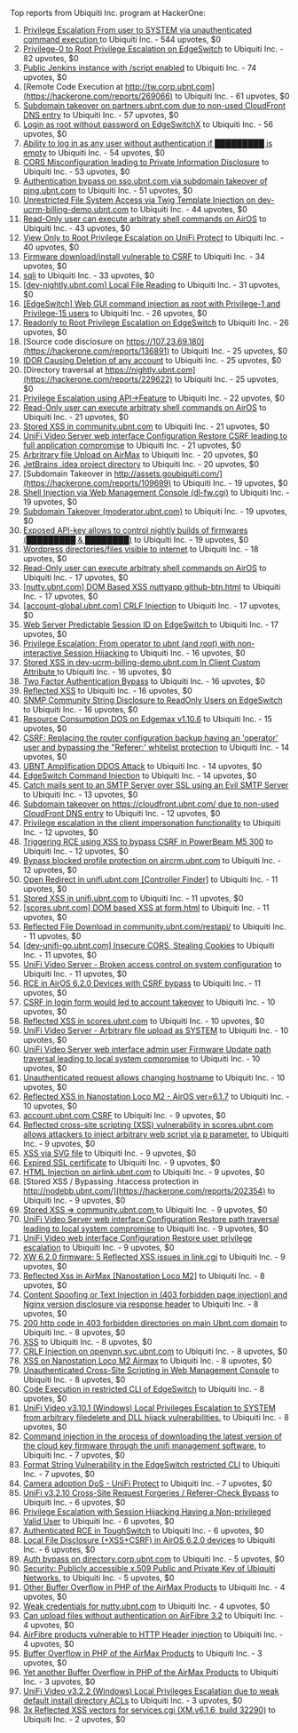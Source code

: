 Top reports from Ubiquiti Inc. program at HackerOne:

1. [Privilege Escalation From user to SYSTEM via unauthenticated command execution ](https://hackerone.com/reports/544928) to Ubiquiti Inc. - 544 upvotes, $0
2. [Privilege-0 to Root Privilege Escalation on EdgeSwitch](https://hackerone.com/reports/511025) to Ubiquiti Inc. - 82 upvotes, $0
3. [Public Jenkins instance with /script enabled](https://hackerone.com/reports/403402) to Ubiquiti Inc. - 74 upvotes, $0
4. [Remote Code Execution at http://tw.corp.ubnt.com](https://hackerone.com/reports/269066) to Ubiquiti Inc. - 61 upvotes, $0
5. [Subdomain takeover on partners.ubnt.com due to non-used CloudFront DNS entry](https://hackerone.com/reports/145224) to Ubiquiti Inc. - 57 upvotes, $0
6. [Login as root without password on EdgeSwitchX](https://hackerone.com/reports/512958) to Ubiquiti Inc. - 56 upvotes, $0
7. [Ability to log in as any user without authentication if █████████ is empty](https://hackerone.com/reports/215053) to Ubiquiti Inc. - 54 upvotes, $0
8. [CORS Misconfiguration leading to Private Information Disclosure](https://hackerone.com/reports/430249) to Ubiquiti Inc. - 53 upvotes, $0
9. [Authentication bypass on sso.ubnt.com via subdomain takeover of ping.ubnt.com](https://hackerone.com/reports/172137) to Ubiquiti Inc. - 51 upvotes, $0
10. [Unrestricted File System Access via Twig Template Injection on dev-ucrm-billing-demo.ubnt.com](https://hackerone.com/reports/301406) to Ubiquiti Inc. - 44 upvotes, $0
11. [Read-Only user can execute arbitraty shell commands on AirOS](https://hackerone.com/reports/139398) to Ubiquiti Inc. - 43 upvotes, $0
12. [View Only to Root Privilege Escalation on UniFi Protect](https://hackerone.com/reports/825764) to Ubiquiti Inc. - 40 upvotes, $0
13. [Firmware download/install vulnerable to CSRF](https://hackerone.com/reports/323852) to Ubiquiti Inc. - 34 upvotes, $0
14. [sqli](https://hackerone.com/reports/207695) to Ubiquiti Inc. - 33 upvotes, $0
15. [[dev-nightly.ubnt.com] Local File Reading](https://hackerone.com/reports/260420) to Ubiquiti Inc. - 31 upvotes, $0
16. [[EdgeSwitch] Web GUI command injection as root with Privilege-1 and Privilege-15 users](https://hackerone.com/reports/197958) to Ubiquiti Inc. - 26 upvotes, $0
17. [Readonly to Root Privilege Escalation on EdgeSwitch](https://hackerone.com/reports/796414) to Ubiquiti Inc. - 26 upvotes, $0
18. [Source code disclosure on https://107.23.69.180](https://hackerone.com/reports/136891) to Ubiquiti Inc. - 25 upvotes, $0
19. [IDOR Causing Deletion of any account](https://hackerone.com/reports/156537) to Ubiquiti Inc. - 25 upvotes, $0
20. [Directory traversal at https://nightly.ubnt.com](https://hackerone.com/reports/229622) to Ubiquiti Inc. - 25 upvotes, $0
21. [Privilege Escalation using API-\>Feature](https://hackerone.com/reports/239719) to Ubiquiti Inc. - 22 upvotes, $0
22. [Read-Only user can execute arbitraty shell commands on AirOS](https://hackerone.com/reports/128750) to Ubiquiti Inc. - 21 upvotes, $0
23. [Stored XSS in community.ubnt.com](https://hackerone.com/reports/179164) to Ubiquiti Inc. - 21 upvotes, $0
24. [UniFi Video Server web interface Configuration Restore CSRF leading to full application compromise](https://hackerone.com/reports/329749) to Ubiquiti Inc. - 21 upvotes, $0
25. [Arbritrary file Upload on AirMax](https://hackerone.com/reports/73480) to Ubiquiti Inc. - 20 upvotes, $0
26. [JetBrains .idea project directory](https://hackerone.com/reports/80990) to Ubiquiti Inc. - 20 upvotes, $0
27. [Subdomain Takeover in http://assets.goubiquiti.com/](https://hackerone.com/reports/109699) to Ubiquiti Inc. - 19 upvotes, $0
28. [Shell Injection via Web Management Console (dl-fw.cgi)](https://hackerone.com/reports/121940) to Ubiquiti Inc. - 19 upvotes, $0
29. [Subdomain Takeover (moderator.ubnt.com)](https://hackerone.com/reports/181665) to Ubiquiti Inc. - 19 upvotes, $0
30. [Exposed API-key allows to control nightly builds of firmwares (█████████ & ████████)](https://hackerone.com/reports/179986) to Ubiquiti Inc. - 19 upvotes, $0
31. [Wordpress directories/files visible to internet](https://hackerone.com/reports/201984) to Ubiquiti Inc. - 18 upvotes, $0
32. [Read-Only user can execute arbitraty shell commands on AirOS](https://hackerone.com/reports/119317) to Ubiquiti Inc. - 17 upvotes, $0
33. [[nutty.ubnt.com] DOM Based XSS nuttyapp github-btn.html](https://hackerone.com/reports/200753) to Ubiquiti Inc. - 17 upvotes, $0
34. [[account-global.ubnt.com] CRLF Injection](https://hackerone.com/reports/145128) to Ubiquiti Inc. - 17 upvotes, $0
35. [Web Server Predictable Session ID on EdgeSwitch ](https://hackerone.com/reports/774393) to Ubiquiti Inc. - 17 upvotes, $0
36. [Privilege Escalation: From operator to ubnt (and root) with non-interactive Session Hijacking](https://hackerone.com/reports/241044) to Ubiquiti Inc. - 16 upvotes, $0
37. [Stored XSS in dev-ucrm-billing-demo.ubnt.com In Client Custom Attribute ](https://hackerone.com/reports/275515) to Ubiquiti Inc. - 16 upvotes, $0
38. [Two Factor Authentication Bypass](https://hackerone.com/reports/350288) to Ubiquiti Inc. - 16 upvotes, $0
39. [Reflected XSS](https://hackerone.com/reports/304175) to Ubiquiti Inc. - 16 upvotes, $0
40. [SNMP Community String Disclosure to ReadOnly Users on EdgeSwitch](https://hackerone.com/reports/797988) to Ubiquiti Inc. - 16 upvotes, $0
41. [Resource Consumption DOS on Edgemax v1.10.6](https://hackerone.com/reports/406614) to Ubiquiti Inc. - 15 upvotes, $0
42. [CSRF: Replacing the router configuration backup having an 'operator' user and bypassing the "Referer:' whitelist protection](https://hackerone.com/reports/240098) to Ubiquiti Inc. - 14 upvotes, $0
43. [UBNT Amplification DDOS Attack](https://hackerone.com/reports/221625) to Ubiquiti Inc. - 14 upvotes, $0
44. [EdgeSwitch Command Injection](https://hackerone.com/reports/508256) to Ubiquiti Inc. - 14 upvotes, $0
45. [Catch mails sent to an SMTP Server over SSL using an Evil SMTP Server](https://hackerone.com/reports/519582) to Ubiquiti Inc. - 13 upvotes, $0
46. [Subdomain takeover on https://cloudfront.ubnt.com/ due to non-used CloudFront DNS entry](https://hackerone.com/reports/210188) to Ubiquiti Inc. - 12 upvotes, $0
47. [Privilege escalation in the client impersonation functionality](https://hackerone.com/reports/221454) to Ubiquiti Inc. - 12 upvotes, $0
48. [Triggering RCE using XSS to bypass CSRF in PowerBeam M5 300](https://hackerone.com/reports/289264) to Ubiquiti Inc. - 12 upvotes, $0
49. [Bypass blocked profile protection on aircrm.ubnt.com](https://hackerone.com/reports/332631) to Ubiquiti Inc. - 12 upvotes, $0
50. [Open Redirect in unifi.ubnt.com [Controller Finder]](https://hackerone.com/reports/141355) to Ubiquiti Inc. - 11 upvotes, $0
51. [Stored XSS in unifi.ubnt.com](https://hackerone.com/reports/142084) to Ubiquiti Inc. - 11 upvotes, $0
52. [[scores.ubnt.com] DOM based XSS at form.html](https://hackerone.com/reports/158484) to Ubiquiti Inc. - 11 upvotes, $0
53. [Reflected File Download in community.ubnt.com/restapi/](https://hackerone.com/reports/107960) to Ubiquiti Inc. - 11 upvotes, $0
54. [[dev-unifi-go.ubnt.com] Insecure CORS, Stealing Cookies](https://hackerone.com/reports/219014) to Ubiquiti Inc. - 11 upvotes, $0
55. [UniFi Video Server - Broken access control on system configuration](https://hackerone.com/reports/129698) to Ubiquiti Inc. - 11 upvotes, $0
56. [RCE in AirOS 6.2.0 Devices with CSRF bypass](https://hackerone.com/reports/703659) to Ubiquiti Inc. - 11 upvotes, $0
57. [CSRF in login form would led to account takeover](https://hackerone.com/reports/50703) to Ubiquiti Inc. - 10 upvotes, $0
58. [Reflected XSS in scores.ubnt.com](https://hackerone.com/reports/130889) to Ubiquiti Inc. - 10 upvotes, $0
59. [UniFi Video Server - Arbitrary file upload as SYSTEM](https://hackerone.com/reports/129641) to Ubiquiti Inc. - 10 upvotes, $0
60. [UniFi Video Server web interface admin user Firmware Update path traversal leading to local system compromise](https://hackerone.com/reports/330051) to Ubiquiti Inc. - 10 upvotes, $0
61. [Unauthenticated request allows changing hostname](https://hackerone.com/reports/802079) to Ubiquiti Inc. - 10 upvotes, $0
62. [Reflected XSS in Nanostation Loco M2 - AirOS ver=6.1.7](https://hackerone.com/reports/386570) to Ubiquiti Inc. - 10 upvotes, $0
63. [account.ubnt.com CSRF](https://hackerone.com/reports/101909) to Ubiquiti Inc. - 9 upvotes, $0
64. [Reflected cross-site scripting (XSS) vulnerability in scores.ubnt.com allows attackers to inject arbitrary web script via p parameter.](https://hackerone.com/reports/208622) to Ubiquiti Inc. - 9 upvotes, $0
65. [XSS via SVG file](https://hackerone.com/reports/212253) to Ubiquiti Inc. - 9 upvotes, $0
66. [Expired SSL certificate](https://hackerone.com/reports/220615) to Ubiquiti Inc. - 9 upvotes, $0
67. [HTML Injection on airlink.ubnt.com](https://hackerone.com/reports/226783) to Ubiquiti Inc. - 9 upvotes, $0
68. [Stored XSS / Bypassing .htaccess protection in http://nodebb.ubnt.com/](https://hackerone.com/reports/202354) to Ubiquiti Inc. - 9 upvotes, $0
69. [Stored XSS =\> community.ubnt.com ](https://hackerone.com/reports/294048) to Ubiquiti Inc. - 9 upvotes, $0
70. [UniFi Video Server web interface Configuration Restore path traversal leading to local system compromise](https://hackerone.com/reports/329770) to Ubiquiti Inc. - 9 upvotes, $0
71. [UniFi Video web interface Configuration Restore user privilege escalation](https://hackerone.com/reports/329659) to Ubiquiti Inc. - 9 upvotes, $0
72. [XW 6.2.0 firmware: 5 Reflected XSS issues in link.cgi](https://hackerone.com/reports/802498) to Ubiquiti Inc. - 9 upvotes, $0
73. [Reflected Xss in AirMax [Nanostation Loco M2]](https://hackerone.com/reports/149287) to Ubiquiti Inc. - 8 upvotes, $0
74. [Content Spoofing or Text Injection in (403 forbidden page injection) and Nginx version disclosure via response header](https://hackerone.com/reports/203391) to Ubiquiti Inc. - 8 upvotes, $0
75. [200 http code in 403 forbidden directories on main Ubnt.com domain](https://hackerone.com/reports/220150) to Ubiquiti Inc. - 8 upvotes, $0
76. [XSS](https://hackerone.com/reports/219170) to Ubiquiti Inc. - 8 upvotes, $0
77. [CRLF Injection on openvpn.svc.ubnt.com](https://hackerone.com/reports/232327) to Ubiquiti Inc. - 8 upvotes, $0
78. [XSS on Nanostation Loco M2 Airmax](https://hackerone.com/reports/158287) to Ubiquiti Inc. - 8 upvotes, $0
79. [Unauthenticated Cross-Site Scripting in Web Management Console](https://hackerone.com/reports/121941) to Ubiquiti Inc. - 8 upvotes, $0
80. [Code Execution in restricted CLI of EdgeSwitch](https://hackerone.com/reports/313245) to Ubiquiti Inc. - 8 upvotes, $0
81. [UniFi Video v3.10.1 (Windows) Local Privileges Escalation to SYSTEM from arbitrary filedelete and DLL hijack vulnerabilities.](https://hackerone.com/reports/530967) to Ubiquiti Inc. - 8 upvotes, $0
82. [Command injection in the process of downloading the latest version of the cloud key firmware through the unifi management software.](https://hackerone.com/reports/183458) to Ubiquiti Inc. - 7 upvotes, $0
83. [Format String Vulnerability in the EdgeSwitch restricted CLI](https://hackerone.com/reports/311884) to Ubiquiti Inc. - 7 upvotes, $0
84. [Camera adoption DoS - UniFi Protect](https://hackerone.com/reports/1008579) to Ubiquiti Inc. - 7 upvotes, $0
85. [UniFi v3.2.10 Cross-Site Request Forgeries / Referer-Check Bypass](https://hackerone.com/reports/52635) to Ubiquiti Inc. - 6 upvotes, $0
86. [Privilege Escalation with Session Hijacking Having a Non-privileged Valid User](https://hackerone.com/reports/242407) to Ubiquiti Inc. - 6 upvotes, $0
87. [Authenticated RCE in ToughSwitch](https://hackerone.com/reports/273449) to Ubiquiti Inc. - 6 upvotes, $0
88. [Local File Disclosure (+XSS+CSRF) in AirOS 6.2.0 devices](https://hackerone.com/reports/661647) to Ubiquiti Inc. - 6 upvotes, $0
89. [Auth bypass on directory.corp.ubnt.com](https://hackerone.com/reports/116504) to Ubiquiti Inc. - 5 upvotes, $0
90. [Security: Publicly accessible x.509 Public and Private Key of Ubiquiti Networks.](https://hackerone.com/reports/265701) to Ubiquiti Inc. - 5 upvotes, $0
91. [Other Buffer Overflow in PHP of the AirMax Products](https://hackerone.com/reports/74004) to Ubiquiti Inc. - 4 upvotes, $0
92. [Weak credentials for nutty.ubnt.com](https://hackerone.com/reports/204052) to Ubiquiti Inc. - 4 upvotes, $0
93. [Can upload files without authentication on AirFibre 3.2](https://hackerone.com/reports/201529) to Ubiquiti Inc. - 4 upvotes, $0
94. [AirFibre products vulnerable to HTTP Header injection](https://hackerone.com/reports/203673) to Ubiquiti Inc. - 4 upvotes, $0
95. [Buffer Overflow in PHP of the AirMax Products](https://hackerone.com/reports/73491) to Ubiquiti Inc. - 3 upvotes, $0
96. [Yet another Buffer Overflow in PHP of the AirMax Products](https://hackerone.com/reports/74025) to Ubiquiti Inc. - 3 upvotes, $0
97. [UniFi Video v3.2.2 (Windows) Local Privileges Escalation due to weak default install directory ACLs](https://hackerone.com/reports/140793) to Ubiquiti Inc. - 3 upvotes, $0
98. [3x Reflected XSS vectors for services.cgi (XM.v6.1.6, build 32290)](https://hackerone.com/reports/331368) to Ubiquiti Inc. - 2 upvotes, $0
